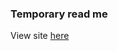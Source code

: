 ### Temporary read me

View site [here](https://ehb-mct.github.io/web2-frontend-StephanVanHemelrijck/dist/html/index.html)
